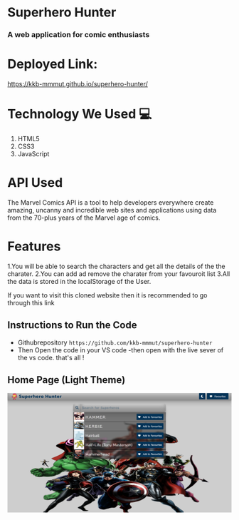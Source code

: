 # Superhero Hunter 
 
<h3>A web application for comic enthusiasts

# Deployed Link:
https://kkb-mmmut.github.io/superhero-hunter/
<h2> </h2> 

# Technology We Used :computer: 
1. HTML5
2. CSS3
3. JavaScript

# API Used
The Marvel Comics API is a tool to help developers everywhere create amazing, uncanny and incredible web sites and applications using data from the 70-plus years of the Marvel age of comics.

# Features
1.You will be able to search the characters and get all the details of the the charater.
2.You can add ad remove the charater from your favouroit list 
3.All the data is stored in the localStorage of the User.

If you want to visit this cloned website then it is recommended to go through this link 

## Instructions to Run the Code 
- Githubrepository `https://github.com/kkb-mmmut/superhero-hunter`
- Then Open the code in your VS code 
-then open with the live sever of the vs code. 
that's all ! 

## Home Page (Light Theme)
![home-page-light](https://raw.githubusercontent.com/kkb-mmmut/superhero-hunter/main/screenshots/index-light.png)


   
